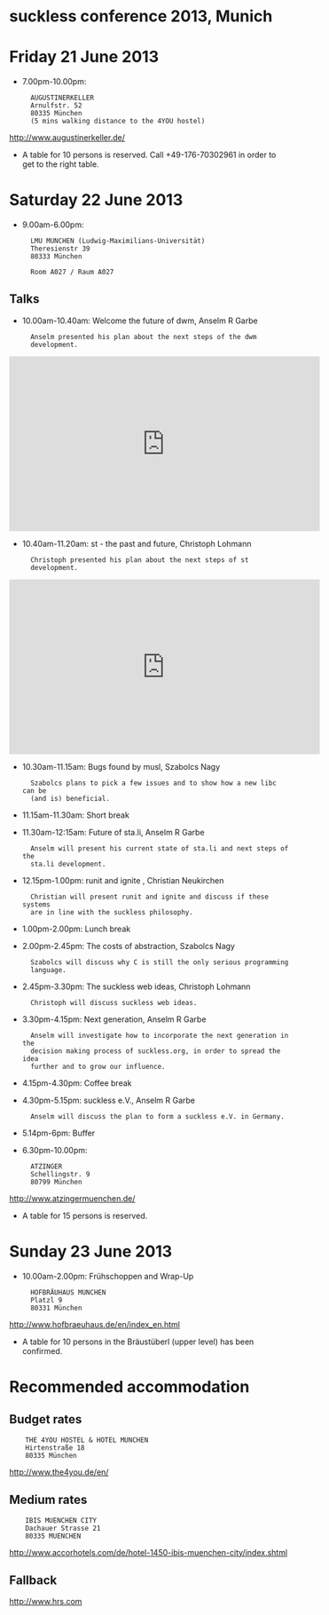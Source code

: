suckless conference 2013, Munich
================================

Friday 21 June 2013
===================
* 7.00pm-10.00pm:

        AUGUSTINERKELLER
        Arnulfstr. 52
        80335 München
        (5 mins walking distance to the 4YOU hostel)
<http://www.augustinerkeller.de/>

* A table for 10 persons is reserved. Call +49-176-70302961 in order to get to the right table.

Saturday 22 June 2013
=====================
* 9.00am-6.00pm:

        LMU MÜNCHEN (Ludwig-Maximilians-Universität)
        Theresienstr 39
        80333 München

        Room A027 / Raum A027

Talks
-----
* 10.00am-10.40am: Welcome the future of dwm, Anselm R Garbe

        Anselm presented his plan about the next steps of the dwm
        development.

<iframe width="560" height="315" src="http://www.youtube.com/embed/qvmYo7Bhm0Y" frameborder="0" allowfullscreen></iframe>

* 10.40am-11.20am: st - the past and future, Christoph Lohmann

        Christoph presented his plan about the next steps of st
        development.

<iframe width="560" height="315" src="http://www.youtube.com/embed/4C7LgG6rl6E" frameborder="0" allowfullscreen></iframe>

* 10.30am-11.15am: Bugs found by musl, Szabolcs Nagy

        Szabolcs plans to pick a few issues and to show how a new libc can be
        (and is) beneficial.

* 11.15am-11.30am: Short break

* 11.30am-12:15am: Future of sta.li, Anselm R Garbe

        Anselm will present his current state of sta.li and next steps of the
        sta.li development.

* 12.15pm-1.00pm: runit and ignite , Christian Neukirchen

        Christian will present runit and ignite and discuss if these systems
        are in line with the suckless philosophy.

* 1.00pm-2.00pm: Lunch break

* 2.00pm-2.45pm: The costs of abstraction, Szabolcs Nagy

        Szabolcs will discuss why C is still the only serious programming
        language.

* 2.45pm-3.30pm: The suckless web ideas, Christoph Lohmann

        Christoph will discuss suckless web ideas.


* 3.30pm-4.15pm: Next generation, Anselm R Garbe

        Anselm will investigate how to incorporate the next generation in the
        decision making process of suckless.org, in order to spread the idea
        further and to grow our influence.

* 4.15pm-4.30pm: Coffee break

* 4.30pm-5.15pm: suckless e.V., Anselm R Garbe

        Anselm will discuss the plan to form a suckless e.V. in Germany.

* 5.14pm-6pm: Buffer

* 6.30pm-10.00pm:

        ATZINGER
        Schellingstr. 9
        80799 München

<http://www.atzingermuenchen.de/>

* A table for 15 persons is reserved. 

Sunday 23 June 2013
===================
* 10.00am-2.00pm: Fr&uuml;hschoppen and Wrap-Up

        HOFBRÄUHAUS MÜNCHEN
        Platzl 9
        80331 München

<http://www.hofbraeuhaus.de/en/index_en.html>

* A table for 10 persons in the Br&auml;ust&uuml;berl (upper level) has been confirmed.

Recommended accommodation
=========================

Budget rates
------------
        THE 4YOU HOSTEL & HOTEL MÜNCHEN
        Hirtenstraße 18
        80335 München

<http://www.the4you.de/en/>

Medium rates
------------
        IBIS MUENCHEN CITY
        Dachauer Strasse 21
        80335 MUENCHEN

<http://www.accorhotels.com/de/hotel-1450-ibis-muenchen-city/index.shtml>

Fallback
--------

<http://www.hrs.com>
